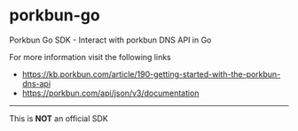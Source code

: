 # porkbun-go
Porkbun Go SDK - Interact with porkbun DNS API in Go

For more information visit the following links
* https://kb.porkbun.com/article/190-getting-started-with-the-porkbun-dns-api
* https://porkbun.com/api/json/v3/documentation 

---
This is **NOT** an official SDK
